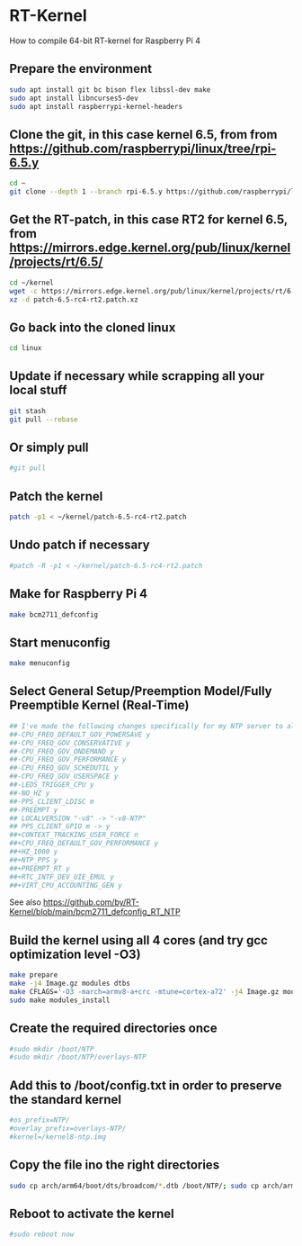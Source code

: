 # RT-Kernel
How to compile 64-bit RT-kernel for Raspberry Pi 4

## Prepare the environment
```bash
sudo apt install git bc bison flex libssl-dev make
sudo apt install libncurses5-dev
sudo apt install raspberrypi-kernel-headers
```
## Clone the git, in this case kernel 6.5, from from https://github.com/raspberrypi/linux/tree/rpi-6.5.y
```bash
cd ~
git clone --depth 1 --branch rpi-6.5.y https://github.com/raspberrypi/linux
```
## Get the RT-patch, in this case RT2 for kernel 6.5, from https://mirrors.edge.kernel.org/pub/linux/kernel/projects/rt/6.5/
```bash
cd ~/kernel
wget -c https://mirrors.edge.kernel.org/pub/linux/kernel/projects/rt/6.5/patch-6.5-rc4-rt2.patch.xz
xz -d patch-6.5-rc4-rt2.patch.xz
```
## Go back into the cloned linux
```bash
cd linux
```
## Update if necessary while scrapping all your local stuff
```bash
git stash
git pull --rebase
```
## Or simply pull
```bash
#git pull
```
## Patch the kernel
```bash
patch -p1 < ~/kernel/patch-6.5-rc4-rt2.patch
```
## Undo patch if necessary
```bash
#patch -R -p1 < ~/kernel/patch-6.5-rc4-rt2.patch
```
## Make for Raspberry Pi 4
```bash
make bcm2711_defconfig
```
## Start menuconfig
```bash
make menuconfig
```
## Select General Setup/Preemption Model/Fully Preemptible Kernel (Real-Time)
```bash
## I've made the following changes specifically for my NTP server to also enable kernel PPS:
##-CPU_FREQ_DEFAULT_GOV_POWERSAVE y
##-CPU_FREQ_GOV_CONSERVATIVE y
##-CPU_FREQ_GOV_ONDEMAND y
##-CPU_FREQ_GOV_PERFORMANCE y
##-CPU_FREQ_GOV_SCHEDUTIL y
##-CPU_FREQ_GOV_USERSPACE y
##-LEDS_TRIGGER_CPU y
##-NO_HZ y
##-PPS_CLIENT_LDISC m
##-PREEMPT y
## LOCALVERSION "-v8" -> "-v8-NTP"
## PPS_CLIENT_GPIO m -> y
##+CONTEXT_TRACKING_USER_FORCE n
##+CPU_FREQ_DEFAULT_GOV_PERFORMANCE y
##+HZ_1000 y
##+NTP_PPS y
##+PREEMPT_RT y
##+RTC_INTF_DEV_UIE_EMUL y
##+VIRT_CPU_ACCOUNTING_GEN y
```
See also https://github.com/by/RT-Kernel/blob/main/bcm2711_defconfig_RT_NTP

## Build the kernel using all 4 cores (and try gcc optimization level -O3)
```bash
make prepare
make -j4 Image.gz modules dtbs
make CFLAGS='-O3 -march=armv8-a+crc -mtune=cortex-a72' -j4 Image.gz modules dtbs
sudo make modules_install
```
## Create the required directories once
```bash
#sudo mkdir /boot/NTP
#sudo mkdir /boot/NTP/overlays-NTP
```
## Add this to /boot/config.txt in order to preserve the standard kernel
```bash
#os_prefix=NTP/
#overlay_prefix=overlays-NTP/
#kernel=/kernel8-ntp.img
```
## Copy the file ino the right directories
```bash
sudo cp arch/arm64/boot/dts/broadcom/*.dtb /boot/NTP/; sudo cp arch/arm64/boot/dts/overlays/*.dtb* /boot/NTP/overlays-NTP/; sudo cp arch/arm64/boot/dts/overlays/README /boot/NTP/overlays-NTP/; sudo cp arch/arm64/boot/Image.gz /boot/kernel8-NTP.img
```
## Reboot to activate the kernel
```bash
#sudo reboot now
```
